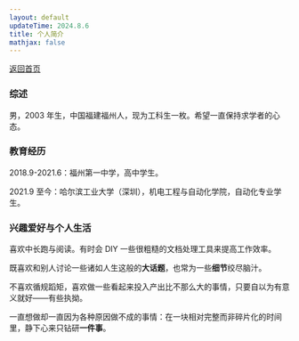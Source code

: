 ```yaml
---
layout: default
updateTime: 2024.8.6
title: 个人简介
mathjax: false
---
```


[返回首页](./)   

### 综述

男，2003 年生，中国福建福州人，现为工科生一枚。希望一直保持求学者的心态。

###  教育经历

2018.9-2021.6：福州第一中学，高中学生。

2021.9 至今：哈尔滨工业大学（深圳），机电工程与自动化学院，自动化专业学生。

### 兴趣爱好与个人生活

喜欢中长跑与阅读。有时会 DIY 一些很粗糙的文档处理工具来提高工作效率。

既喜欢和别人讨论一些诸如人生这般的**大话题**，也常为一些**细节**绞尽脑汁。

不喜欢循规蹈矩，喜欢做一些看起来投入产出比不那么大的事情，只要自以为有意义就好——有些执拗。

一直想做却一直因为各种原因做不成的事情：在一块相对完整而非碎片化的时间里，静下心来只钻研**一件事**。
